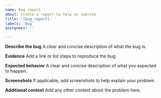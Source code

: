 ```yaml
---
name: Bug report
about: Create a report to help us improve
title: '[bug_report]: '
labels: 'bug'
assignees: ''

---
```


**Describe the bug**
A clear and concise description of what the bug is.

**Evidence**
Add a link or list steps to reproduce the bug.

**Expected behavior**
A clear and concise description of what you expected to happen.

**Screenshots**
If applicable, add screenshots to help explain your problem.

**Additional context**
Add any other context about the problem here.
